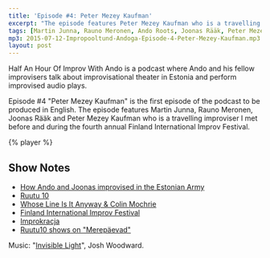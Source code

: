 ```yaml
---
title: 'Episode #4: Peter Mezey Kaufman'
excerpt: "The episode features Peter Mezey Kaufman who is a travelling improviser I met before and during the fourth annual Finland International Improv Festival."
tags: [Martin Junna, Rauno Meronen, Ando Roots, Joonas Rääk, Peter Mezey Kaufman]
mp3: 2015-07-12-Impropooltund-Andoga-Episode-4-Peter-Mezey-Kaufman.mp3
layout: post
---
```


Half An Hour Of Improv With Ando is a podcast where Ando and his fellow improvisers talk about improvisational theater in Estonia and perform improvised audio plays.

Episode #4 "Peter Mezey Kaufman" is the first episode of the podcast to be produced in English. The episode features Martin Junna, Rauno Meronen, Joonas Rääk and Peter Mezey Kaufman who is a travelling improviser I met before and during the fourth annual Finland International Improv Festival.

{% player %}

## Show Notes

- [How Ando and Joonas improvised in the Estonian Army](https://sqroot.eu/2014/improvisational-theater-in-the-estonian-army)
- [Ruutu 10](http://ruutu10.ee)
- [Whose Line Is It Anyway & Colin Mochrie](https://www.youtube.com/watch?v=Q961dViRof4)
- [Finland International Improv Festival](http://www.finlandimprovfestival.com)
- [Improkracja](http://www.improkracja.pl)
- [Ruutu10 shows on "Merepäevad"](http://improv.ee/events/ruutu10-tallinna-merepaevadel-laupaeval)

Music: "[Invisible Light](http://www.joshwoodward.com/song/InvisibleLight)", Josh Woodward.